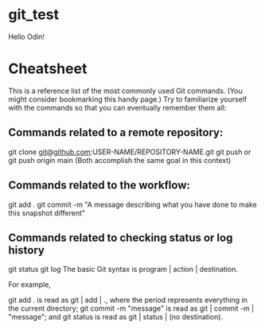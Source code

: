# git_test
Hello Odin!

# Cheatsheet
This is a reference list of the most commonly used Git commands. (You might consider bookmarking this handy page.) Try to familiarize yourself with the commands so that you can eventually remember them all:

## Commands related to a remote repository:
git clone git@github.com:USER-NAME/REPOSITORY-NAME.git
git push or git push origin main (Both accomplish the same goal in this context)
## Commands related to the workflow:
git add .
git commit -m "A message describing what you have done to make this snapshot different"
## Commands related to checking status or log history
git status
git log
The basic Git syntax is program | action | destination.

For example,

git add . is read as git | add | ., where the period represents everything in the current directory;
git commit -m "message" is read as git | commit -m | "message"; and
git status is read as git | status | (no destination).